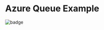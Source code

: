 # Azure Queue Example

![badge](https://vsrm.dev.azure.com/juhamust/_apis/public/Release/badge/4bb4cb97-b0cc-4f4f-9478-0fd112f9a003/1/1)
